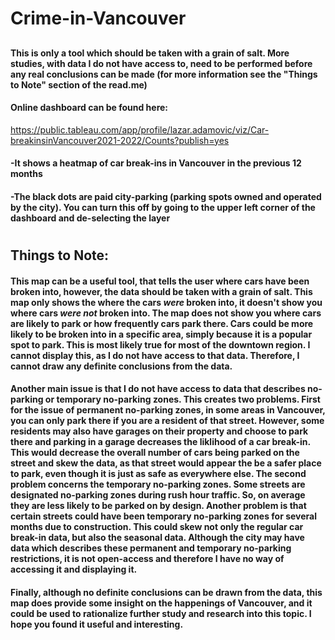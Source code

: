 # Crime-in-Vancouver
## 
#### This is only a tool which should be taken with a grain of salt. More studies, with data I do not have access to, need to be performed before any real conclusions can be made (for more information see the "Things to Note" section of the read.me)
#### Online dashboard can be found here:
https://public.tableau.com/app/profile/lazar.adamovic/viz/Car-breakinsinVancouver2021-2022/Counts?publish=yes
#### -It shows a heatmap of car break-ins in Vancouver in the previous 12 months
#### -The black dots are paid city-parking (parking spots owned and operated by the city). You can turn this off by going to the upper left corner of the dashboard and de-selecting the layer 
#
## Things to Note:
#### This map can be a useful tool, that tells the user where cars have been broken into, however, the data should be taken with a grain of salt. This map only shows the where the cars _were_ broken into, it doesn't show you where cars _were not_ broken into. The map does not show you where cars are likely to park or how frequently cars park there. Cars could be more likely to be broken into in a specific area, simply because it is a popular spot to park. This is most likely true for most of the downtown region. I cannot display this, as I do not have access to that data. Therefore, I cannot draw any definite conclusions from the data.
#### Another main issue is that I do not have access to data that describes no-parking or temporary no-parking zones. This creates two problems. First for the issue of permanent no-parking zones, in some areas in Vancouver, you can only park there if you are a resident of that street. However, some residents may also have garages on their property and choose to park there and parking in a garage decreases the liklihood of a car break-in. This would decrease the overall number of cars being parked on the street and skew the data, as that street would appear the be a safer place to park, even though it is just as safe as everywhere else. The second problem concerns the temporary no-parking zones. Some streets are designated no-parking zones during rush hour traffic. So, on average they are less likely to be parked on by design. Another problem is that certain streets could have been temporary no-parking zones for several months due to construction. This could skew not only the regular car break-in data, but also the seasonal data. Although the city may have data which describes these permanent and temporary no-parking restrictions, it is not open-access and therefore I have no way of accessing it and displaying it. 
#### Finally, although no definite conclusions can be drawn from the data, this map does provide some insight on the happenings of Vancouver, and it could be used to rationalize further study and research into this topic. I hope you found it useful and interesting.
